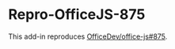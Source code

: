 # Repro-OfficeJS-875

This add-in reproduces [OfficeDev/office-js#875](https://github.com/OfficeDev/office-js/issues/875).
